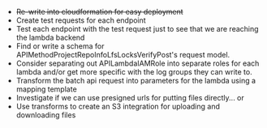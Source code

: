 * ~~Re-write into cloudformation for easy deployment~~
* Create test requests for each endpoint
* Test each endpoint with the test request just to see that we are reaching the lambda backend
* Find or write a schema for APIMethodProjectRepoInfoLfsLocksVerifyPost's request model.
* Consider separating out APILambdaIAMRole into separate roles for each lambda and/or get more specific with the log groups they can write to.
* Transform the batch api request into parameters for the lambda using a mapping template
* Investigate if we can use presigned urls for putting files directly... or
* Use transforms to create an S3 integration for uploading and downloading files

